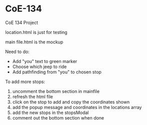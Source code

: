 # CoE-134
CoE 134 Project

location.html is just for testing

main file.html is the mockup

Need to do:
 - Add "you" text to green marker
 - Choose which jeep to ride
 - Add pathfinding from "you" to chosen stop

To add more stops:
1. uncomment the bottom section in mainfile
2. refresh the html file
3. click on the stop to add and copy the coordinates shown
4. add the popup message and coordinates in the locations array
5. add the new stops in the stopsModal
6. comment out the bottom section when done
